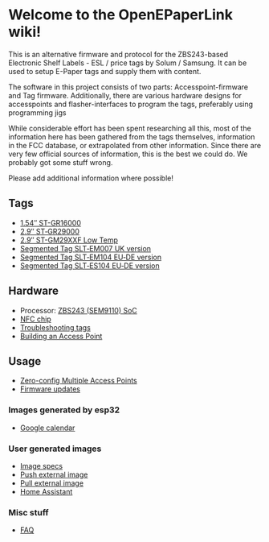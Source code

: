# Welcome to the OpenEPaperLink wiki!

This is an alternative firmware and protocol for the ZBS243-based Electronic Shelf Labels - ESL / price tags by Solum / Samsung. It can be used to setup E-Paper tags and supply them with content.

The software in this project consists of two parts: Accesspoint-firmware and Tag firmware. Additionally, there are various hardware designs for accesspoints and flasher-interfaces to program the tags, preferably using programming jigs

While considerable effort has been spent researching all this, most of the information here has been gathered from the tags themselves, information in the FCC database, or extrapolated from other information. Since there are very few official sources of information, this is the best we could do. We probably got some stuff wrong.

Please add additional information where possible!

## Tags

- [1.54″ ST-GR16000](tags/1.54″‐1.6″-ST‐GR16000.md)
- [2.9″ ST‐GR29000](tags/2.9″-ST‐GR29000.md)
- [2.9″ ST-GM29XXF Low Temp](tags/2.9″-ST‐GM29XXF-Low-Temp.md)
- [Segmented Tag SLT‐EM007 UK version](tags/Segmented-Tag-SLT‐EM007-UK-version.md)
- [Segmented Tag SLT‐EM104 EU‐DE version](tags/Segmented-Tag-SLT‐EM104-EU‐DE-version.md)
- [Segmented Tag SLT‐ES104 EU‐DE version](tags/Segmented-Tag-SLT‐ES104-EU‐DE-version.md)

## Hardware

- Processor: [ZBS243 (SEM9110) SoC](hardware/ZBS243-(SEM9110)-SoC.md)
- [NFC chip](hardware/NFC-Solum-2.9″-and-1.54″.md)
- [Troubleshooting tags](hardware/Troubleshooting-Tags.md)
- [Building an Access Point](hardware/Building-an-Access-Point.md)

## Usage

- [Zero-config Multiple Access Points](usage/Multiple-Access-Points.md)
- [Firmware updates](usage/Firmware-updates.md)

### Images generated by esp32

- [Google calendar](usage/Google-calendar)

### User generated images 

- [Image specs](usage/Image-specs.md)
- [Push external image](usage/Image-upload-demo.md)
- [Pull external image](usage/Image-pull.md)
- [Home Assistant](usage/Home-assistant.md)

### Misc stuff

- [FAQ](misc/FAQ.md)
